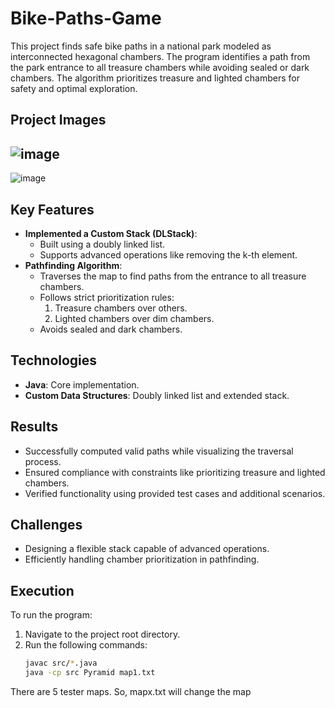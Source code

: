 # Bike-Paths-Game
This project finds safe bike paths in a national park modeled as interconnected hexagonal chambers. The program identifies a path from the park entrance to all treasure chambers while avoiding sealed or dark chambers. The algorithm prioritizes treasure and lighted chambers for safety and optimal exploration.

## Project Images
![image](https://github.com/user-attachments/assets/afee6220-95b7-47c4-ad89-78bd3aade486)
---
![image](https://github.com/user-attachments/assets/bdb1c976-425d-45f4-8389-ec6d0799d070)

## **Key Features**
- **Implemented a Custom Stack (DLStack)**:
  - Built using a doubly linked list.
  - Supports advanced operations like removing the k-th element.
- **Pathfinding Algorithm**:
  - Traverses the map to find paths from the entrance to all treasure chambers.
  - Follows strict prioritization rules:
    1. Treasure chambers over others.
    2. Lighted chambers over dim chambers.
  - Avoids sealed and dark chambers.

## **Technologies**
- **Java**: Core implementation.
- **Custom Data Structures**: Doubly linked list and extended stack.

## **Results**
- Successfully computed valid paths while visualizing the traversal process.
- Ensured compliance with constraints like prioritizing treasure and lighted chambers.
- Verified functionality using provided test cases and additional scenarios.

## **Challenges**
- Designing a flexible stack capable of advanced operations.
- Efficiently handling chamber prioritization in pathfinding.

## **Execution**
To run the program:
1. Navigate to the project root directory.
2. Run the following commands:
   ```bash
   javac src/*.java
   java -cp src Pyramid map1.txt
There are 5 tester maps. So, mapx.txt will change the map
